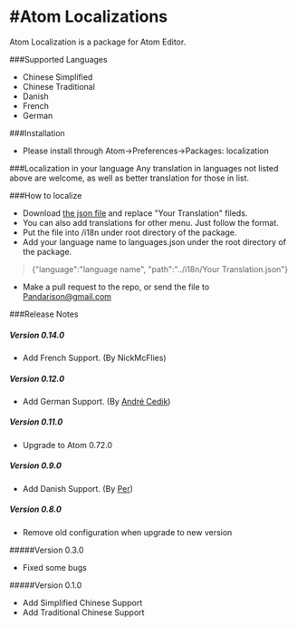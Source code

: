#Atom Localizations
===
Atom Localization is a package for Atom Editor.



###Supported Languages
- Chinese Simplified
- Chinese Traditional
- Danish
- French
- German


###Installation
- Please install through Atom->Preferences->Packages: localization


###Localization in your language
Any translation in languages not listed above are welcome, as well as better translation for those in list.

###How to localize
- Download [the json file](https://raw.github.com/pandarison/Atom-Localization/master/i18n/default.json) and replace "Your Translation" fileds.
- You can also add translations for other menu. Just follow the format.
- Put the file into /i18n under root directory of the package.
- Add your language name to languages.json under the root directory of the package. 
>{"language":"language name", "path":"../i18n/Your Translation.json"}
- Make a pull request to the repo, or send the file to <Pandarison@gmail.com>









###Release Notes
##### Version 0.14.0
* Add French Support. (By NickMcFlies)

##### Version 0.12.0
* Add German Support. (By [André Cedik](https://github.com/andrecedik))

##### Version 0.11.0
* Upgrade to Atom 0.72.0

##### Version 0.9.0
* Add Danish Support. (By [Per](https://github.com/thedataking))

##### Version 0.8.0
* Remove old configuration when upgrade to new version

#####Version 0.3.0
* Fixed some bugs

#####Version 0.1.0
* Add Simplified Chinese Support
* Add Traditional Chinese Support

